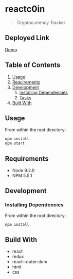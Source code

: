 # reactc0in

> Cryptocurrency Tracker

## Deployed Link
[Demo](https://reactc0in.herokuapp.com/)

## Table of Contents

1. [Usage](#Usage)
1. [Requirements](#requirements)
1. [Development](#development)
    1. [Installing Dependencies](#installing-dependencies)
    1. [Tasks](#tasks)
1. [Built With](#built-with)

## Usage

From within the root directory:

```sh
npm install
npm start
```

## Requirements

- Node 9.2.0
- NPM 5.5.1

## Development

### Installing Dependencies

From within the root directory:

```sh
npm install
```
## Build With

* react
* redux
* react-router-dom
* html
* css
